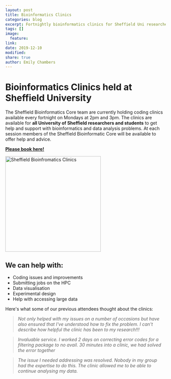 ```yaml
---
layout: post
title: Bioinformatics Clinics
categories: blog
excerpt: Fortnightly bioinformatics clinics for Sheffield Uni researchers
tags: []
image:
  feature:
link:
date: 2019-12-10
modified:
share: true
author: Emily Chambers
---
```


# Bioinformatics Clinics held at Sheffield University

The Sheffield Bioinformatics Core team are currently holding coding clinics available every fortnight on Mondays at 2pm and 3pm. The clinics are available for **all University of Sheffield researchers and students** to get help and support with bioinformatics and data analysis problems. At each session members of the Sheffield Bioinformatic Core will be available to offer help and advice.

[**Please book here!**](https://forms.gle/rPuEbJFtCEitS2GWA)

<a href="https://goo.gl/forms/JdIxBC4SCB6S8LB63"><img src="../../images/cropped-clinic.png" alt="Sheffield Bioinfromatics Clinics" style="border:none;" width="300"/></a>


## We can help with:
- Coding issues and improvements
- Submitting jobs on the HPC
- Data visualisation
- Experimental design
- Help with accessing large data

Here's what some of our previous attendees thought about the clinics:

> *Not only helped with my issues on a number of occasions but have also ensured that I've understood how to fix the problem. I can't describe how helpful the clinic has been to my research!!!*

> *Invaluable service. I worked 2 days on correcting error codes for a filtering package to no avail. 30 minutes into a clinic, we had solved the error together*

> *The issue I needed addressing was resolved. Nobody in my group had the expertise to do this. The clinic allowed me to be able to continue analysing my data.*

